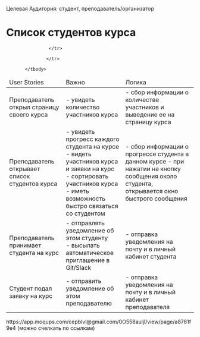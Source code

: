 Целевая Аудитория: студент, преподаватель/организатор

# Список студентов курса
<table>
    <thead>
        <td>User Stories</td>
        <td>Важно</td>
        <td>Логика</td>
    </thead>
    <tbody>
        <tr>
            <td>
                Преподаватель открыл страницу своего курса
            </td>
            <td>
                - увидеть количество участников курса <br>
            </td>
            <td>
                - сбор информации о количестве участников и выведение ее на страницу курса <br>
            </td>
        </tr>
        <tr>
            <td>
                Преподаватель открывает список студентов курса
            </td>
            <td>
                - увидеть прогресс каждого студента на курсе  <br>
                - видеть участников курса и заявки на курс<br>
                - сортировать участников курса<br>
                - иметь возможность быстро связаться со студентом<br>
            </td>
            <td>
                - сбор информации о прогрессе студента в данном курсе 
                - при нажатии на кнопку сообщения около студента, открывается окно быстрого сообщения<br>
                          </td>
        </tr>
       
  <tr>
            <td>
                Преподаватель принимает студента на курс
            </td>
            <td>
                - отправлять уведомление об этом студенту  <br>
                - высылать автоматическое приглашение в Git/Slack<br>
            </td>  <td>
                - отправка уведомления на почту и в личный кабинет студента  <br>
            </td>

                    </tr>
       
   <tr>
            <td>
                Студент подал заявку на курс
            </td>
            <td>
                - отправить уведомление об этом преподавателю <br>
            </td>
  <td>
                - отправка уведомления на почту и в личный кабинет преподавателя  <br>
            </td>

                   </tr>

           </tbody>
</table>
https://app.moqups.com/cepblvl@gmail.com/0O558auljl/view/page/a8781f9e4 (можно счелкать по ссылкам)
